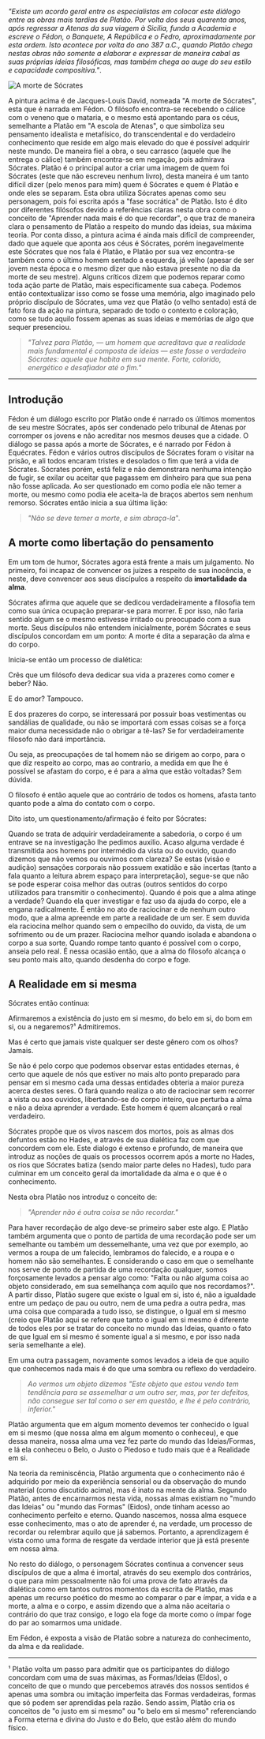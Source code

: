 
*"Existe um acordo geral entre os especialistas em colocar este diálogo entre as obras mais tardias de Platão. Por volta dos seus quarenta anos, após regressar a Atenas da sua viagem à Sicília, funda a Academia e escreve o Fédon, o Banquete, A República e o Fedro, aproximadamente por esta ordem. Isto acontece por volta do ano 387 a.C., quando Platão chega nestas obras não somente a elaborar e expressar de maneira cabal as suas próprias ideias filosóficas, mas também chega ao auge do seu estilo e capacidade compositiva."*.

![A morte de Sócrates](/assets/images/a_morte_de_socrates.png)

A pintura acima é de Jacques-Louis David, nomeada "A morte de Sócrates", esta que é narrada em Fédon. O filósofo encontra-se recebendo o cálice com o veneno que o mataria, e o mesmo está apontando para os céus, semelhante a Platão em "A escola de Atenas", o que simboliza seu pensamento idealista e metafísico, do transcendental e do verdadeiro conhecimento que reside em algo mais elevado do que é possível adquirir neste mundo. De maneira fiel a obra, o seu carrasco (aquele que lhe entrega o cálice) também encontra-se em negação, pois admirava Sócrates. Platão é o principal autor a criar uma imagem de quem foi Sócrates (este que não escreveu nenhum livro), desta maneira é um tanto difícil dizer (pelo menos para mim) quem é Sócrates e quem é Platão e onde eles se separam. Esta obra utiliza Sócrates apenas como seu personagem, pois foi escrita após a "fase socrática" de Platão. Isto é dito por diferentes filósofos devido a referências claras nesta obra como o conceito de "Aprender nada mais é do que recordar", o que traz de maneira clara o pensamento de Platão a respeito do mundo das ideias, sua máxima teoria. 
Por conta disso, a pintura acima é ainda mais difícil de compreender, dado que aquele que aponta aos céus é Sócrates, porém inegavelmente este Sócrates que nos fala é Platão, e Platão por sua vez encontra-se também como o último homem sentado a esquerda, já velho (apesar de ser jovem nesta época e o mesmo dizer que não estava presente no dia da morte de seu mestre). 
Alguns críticos dizem que podemos reparar como toda ação parte de Platão, mais especificamente sua cabeça. Podemos então contextualizar isso como se fosse uma memória, algo imaginado pelo próprio discípulo de Sócrates, uma vez que Platão (o velho sentado) está de fato fora da ação na pintura, separado de todo o contexto e coloração, como se tudo aquilo fossem apenas as suas ideias e memórias de algo que sequer presenciou.
>*"Talvez para Platão, — um homem que acreditava que a realidade mais fundamental é composta de ideias — este fosse o verdadeiro Sócrates: aquele que habita em sua mente. Forte, colorido, energético e desafiador até o fim."*


---
## Introdução
Fédon é um diálogo escrito por Platão onde é narrado os últimos momentos de seu mestre Sócrates, após ser condenado pelo tribunal de Atenas por corromper os jovens e não acreditar nos mesmos deuses que a cidade.
O diálogo se passa após a morte de Sócrates, e é narrado por Fédon à Equécrates. 
Fédon e vários outros discípulos de Sócrates foram o visitar na prisão, e ali todos encaram tristes e desolados o fim que terá a vida de Sócrates. Sócrates porém, está feliz e não demonstrara nenhuma intenção de fugir, se exilar ou aceitar que pagassem em dinheiro para que sua pena não fosse aplicada. 
Ao ser questionado em como podia ele não temer a morte, ou mesmo como podia ele aceita-la de braços abertos sem nenhum remorso. Sócrates então inicia a sua última lição: 
> *"Não se deve temer a morte, e sim abraça-la*".

## A morte como libertação do pensamento

Em um tom de humor, Sócrates agora está frente a mais um julgamento. No primeiro, foi incapaz de convencer os juízes a respeito de sua inocência, e neste, deve convencer aos seus discípulos a respeito da **imortalidade da alma**. 

Sócrates afirma que aquele que se dedicou verdadeiramente a filosofia tem como sua única ocupação preparar-se para morrer. E por isso, não faria sentido algum se o mesmo estivesse  irritado ou preocupado com a sua morte.
Seus discípulos não entendem inicialmente, porém Sócrates e seus discípulos concordam em um ponto: A morte é dita a separação da alma e do corpo.

Inicia-se então um processo de dialética:

Crês que um filósofo deva dedicar sua vida a prazeres como comer e beber? 
	Não.

E do amor? 
	Tampouco.

E dos prazeres do corpo, se interessará por possuir boas vestimentas ou sandálias de qualidade, ou não se importará com essas coisas se a força maior duma necessidade não o obrigar a tê-las? 
	Se for verdadeiramente filosofo não dará importância.
	
Ou seja, as preocupações de tal homem não se dirigem ao corpo, para o que diz respeito ao corpo, mas ao contrario, a medida em que lhe é possível se afastam do corpo, e é para a alma que estão voltadas? 
	Sem dúvida.

O filosofo é então aquele que ao contrário de todos os homens, afasta tanto quanto pode a alma do contato com o corpo.

Dito isto, um questionamento/afirmação é feito por Sócrates:

Quando se trata de adquirir verdadeiramente a sabedoria, o corpo é um entrave se na investigação lhe pedimos auxilio. Acaso alguma verdade é transmitida aos homens por intermédio da vista ou do ouvido, quando dizemos que não vemos ou ouvimos com clareza? Se estas (visão e audição) sensações corporais não possuem exatidão e são incertas (tanto a fala quanto a leitura abrem espaço para interpretação), segue-se que não se pode esperar coisa melhor das outras (outros sentidos do corpo utilizados para transmitir o conhecimento).
Quando é pois que a alma atinge a verdade? Quando ela quer investigar e faz uso da ajuda do corpo, ele a engana radicalmente. 
É então no ato de raciocinar e de nenhum outro modo, que a alma apreende em parte a realidade de um ser. E sem duvida ela raciocina melhor quando sem o empecilho do ouvido, da vista, de um sofrimento ou de um prazer. 
Raciocina melhor quando isolada e abandona o corpo a sua sorte. Quando rompe tanto quanto é possível com o corpo, anseia pelo real.
É nessa ocasião então, que a alma do filosofo alcança o seu ponto mais alto, quando desdenha do corpo e foge.
## A Realidade em si mesma

Sócrates então continua: 

Afirmaremos a existência do justo em si mesmo, do belo em si, do bom em si, ou a negaremos?¹ Admitiremos.

Mas é certo que jamais viste qualquer ser deste gênero com os olhos? Jamais.

Se não é pelo corpo que podemos observar estas entidades eternas, é certo que aquele de nós que estiver no mais alto ponto preparado para pensar em si mesmo cada uma dessas entidades obteria a maior pureza acerca destes seres. O fará quando realiza o ato de raciocinar sem recorrer a vista ou aos ouvidos, libertando-se do corpo inteiro, que perturba a alma e não a deixa aprender a verdade. Este homem é quem alcançará o real verdadeiro.

Sócrates propõe que os vivos nascem dos mortos, pois as almas dos defuntos estão no Hades, e através de sua dialética faz com que concordem com ele. Este dialogo é extenso e profundo, de maneira que introduz as noções de quais os processos ocorrem após a morte no Hades, os rios que Sócrates batiza (sendo maior parte deles no Hades), tudo para culminar em um conceito geral da imortalidade da alma e o que é o conhecimento.

Nesta obra Platão nos introduz o conceito de:
> *"Aprender não é outra coisa se não recordar."*

Para haver recordação de algo deve-se primeiro saber este algo. E Platão também argumenta que o ponto de partida de uma recordação pode ser um semelhante ou também um dessemelhante, uma vez que por exemplo, ao vermos a roupa de um falecido, lembramos do falecido, e a roupa e o homem não são semelhantes. E considerando o caso em que o semelhante nos serve de ponto de partida de uma recordação qualquer, somos forçosamente levados a pensar algo como: "Falta ou não alguma coisa ao objeto considerado, em sua semelhança com aquilo que nos recordamos?". 
A partir disso, Platão sugere que existe o Igual em si, isto é, não a igualdade entre um pedaço de pau ou outro, nem de uma pedra a outra pedra, mas uma coisa que comparada a tudo isso, se distingue, o Igual em si mesmo (creio que Platão aqui se refere que tanto o igual em si mesmo é diferente de todos eles por se tratar do conceito no mundo das Ideias, quanto o fato de que Igual em si mesmo é somente igual a si mesmo, e por isso nada seria semelhante a ele).

Em uma outra passagem, novamente somos levados a ideia de que aquilo que conhecemos nada mais é do que uma sombra ou reflexo do verdadeiro.

> *Ao vermos um objeto dizemos "Este objeto que estou vendo tem tendência para se assemelhar a um outro ser, mas, por ter defeitos, não consegue ser tal como o ser em questão, e lhe é pelo contrário, inferior."*

Platão argumenta que em algum momento devemos ter conhecido o Igual em si mesmo (que nossa alma em algum momento o conheceu), e que dessa maneira, nossa alma uma vez fez parte do mundo das Ideias/Formas, e lá ela conheceu o Belo, o Justo o Piedoso e tudo mais que é a Realidade em si.

Na teoria da reminiscência, Platão argumenta que o conhecimento não é adquirido por meio da experiência sensorial ou da observação do mundo material (como discutido acima), mas é inato na mente da alma. Segundo Platão, antes de encarnarmos nesta vida, nossas almas existiam no "mundo das Ideias" ou "mundo das Formas" (Eidos), onde tinham acesso ao conhecimento perfeito e eterno. Quando nascemos, nossa alma esquece esse conhecimento, mas o ato de aprender é, na verdade, um processo de recordar ou relembrar aquilo que já sabemos. Portanto, a aprendizagem é vista como uma forma de resgate da verdade interior que já está presente em nossa alma.

No resto do diálogo, o personagem Sócrates continua a convencer seus discípulos de que a alma é imortal, através do seu exemplo dos contrários, o que para mim pessoalmente não foi uma prova de fato através da dialética como em tantos outros momentos da escrita de Platão, mas apenas um recurso poético do mesmo ao comparar o par e ímpar, a vida e a morte, a alma e o corpo, e assim dizendo que a alma não aceitaria o contrário do que traz consigo, e logo ela foge da morte como o ímpar foge do par ao somarmos uma unidade.

Em Fédon, é exposta a visão de Platão sobre a natureza do conhecimento, da alma e da realidade. 

---

¹ Platão volta um passo para admitir que os participantes do diálogo concordam com uma de suas máximas, as Formas/Ideias (Eîdos), o conceito de que o mundo que percebemos através dos nossos sentidos é apenas uma sombra ou imitação imperfeita das Formas verdadeiras, formas que só podem ser aprendidas pela razão. Sendo assim, Platão cria os conceitos de "o justo em si mesmo" ou "o belo em si mesmo" referenciando a Forma eterna e divina do Justo e do Belo, que estão além do mundo físico.






